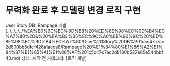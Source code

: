 # 무력화 완료 후 모델링 변경 로직 구현

User Story DB: Rampage 개발 (../../../../%EA%B0%9C%EC%9D%B8%20%ED%8E%98%EC%9D%B4%EC%A7%80%20&%20%EA%B3%B5%EC%9C%A0%EB%90%9C%20%ED%8E%98%EC%9D%B4%EC%A7%80/User%20Story%20DB%201c5c47c7ac2d800bb5dfcf426a1aeca8/Rampage%20%E1%84%80%E1%85%A2%E1%84%87%E1%85%A1%E1%86%AF%201c5c47c7ac2d8180b537e85e544bbf43.md)
상태: 시작 전
카테고리: [로직 개발]